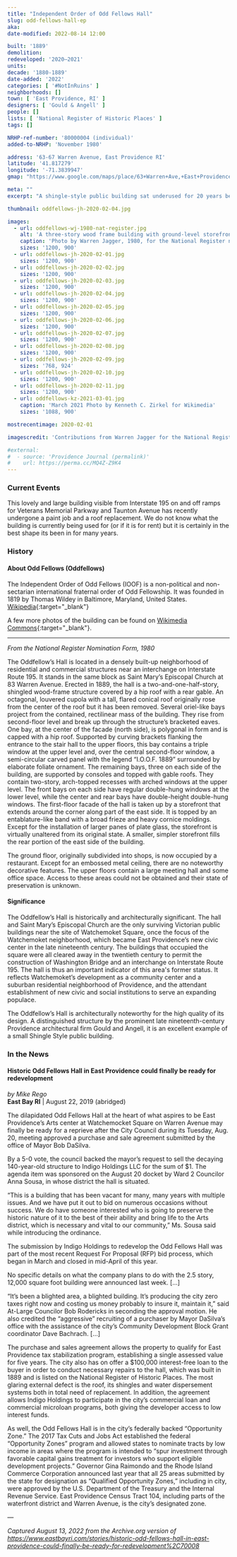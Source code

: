 ```yaml
---
title: "Independent Order of Odd Fellows Hall"
slug: odd-fellows-hall-ep
aka:
date-modified: 2022-08-14 12:00

built: '1889'
demolition:
redeveloped: '2020–2021'
units:
decade: '1880-1889'
date-added: '2022'
categories: [ '#NotInRuins' ]
neighborhoods: []
town: [ 'East Providence, RI' ]
designers: [ 'Gould & Angell' ]
people: []
lists: [ 'National Register of Historic Places' ]
tags: []

NRHP-ref-number: '80000004 (individual)'
added-to-NRHP: 'November 1980'

address: '63-67 Warren Avenue, East Providence RI'
latitude: '41.817279'
longitude: '-71.3839947'
gmap: "https://www.google.com/maps/place/63+Warren+Ave,+East+Providence,+RI+02914/@41.817279,-71.3839947,17z/data=!3m1!4b1!4m5!3m4!1s0x89e45acb2f346a2b:0xbaf32595da6d675f!8m2!3d41.817279!4d-71.381806"

meta: ""
excerpt: "A shingle-style public building sat underused for 20 years before being rejuvenated recently"

thumbnail: oddfellows-jh-2020-02-04.jpg

images:
  - url: oddfellows-wj-1980-nat-register.jpg
    alt: 'A three-story wood frame building with ground-level storefronts and a shallow bay window on the second floor facade. More description in the History section.'
    caption: 'Photo by Warren Jagger, 1980, for the National Register nomination form'
    sizes: '1200, 900'
  - url: oddfellows-jh-2020-02-01.jpg
    sizes: '1200, 900'
  - url: oddfellows-jh-2020-02-02.jpg
    sizes: '1200, 900'
  - url: oddfellows-jh-2020-02-03.jpg
    sizes: '1200, 900'
  - url: oddfellows-jh-2020-02-04.jpg
    sizes: '1200, 900'
  - url: oddfellows-jh-2020-02-05.jpg
    sizes: '1200, 900'
  - url: oddfellows-jh-2020-02-06.jpg
    sizes: '1200, 900'
  - url: oddfellows-jh-2020-02-07.jpg
    sizes: '1200, 900'
  - url: oddfellows-jh-2020-02-08.jpg
    sizes: '1200, 900'
  - url: oddfellows-jh-2020-02-09.jpg
    sizes: '768, 924'
  - url: oddfellows-jh-2020-02-10.jpg
    sizes: '1200, 900'
  - url: oddfellows-jh-2020-02-11.jpg
    sizes: '1200, 900'
  - url: oddfellows-kz-2021-03-01.jpg
    caption: 'March 2021 Photo by Kenneth C. Zirkel for Wikimedia'
    sizes: '1088, 900'

mostrecentimage: 2020-02-01

imagescredit: 'Contributions from Warren Jagger for the National Register nomination form and <a href="//commons.wikimedia.org/w/index.php?curid=101208487" target="_blank">Kenneth Zirkel for Wikimedia</a>'

#external:
#  - source: 'Providence Journal (permalink)'
#    url: https://perma.cc/MQ4Z-Z9K4
---
```


### Current Events

This lovely and large building visible from Interstate 195 on and off ramps for Veterans Memorial Parkway and Taunton Avenue has recently undergone a paint job and a roof replacement. We do not know what the building is currently being used for (or if it is for rent) but it is certainly in the best shape its been in for many years. 


### History

#### About Odd Fellows (Oddfellows)

The Independent Order of Odd Fellows (IOOF) is a non-political and non-sectarian international fraternal order of Odd Fellowship. It was founded in 1819 by Thomas Wildey in Baltimore, Maryland, United States. [Wikipedia](//en.wikipedia.org/wiki/Independent_Order_of_Odd_Fellows){:target="_blank"}

A few more photos of the building can be found on [Wikimedia Commons](//commons.wikimedia.org/wiki/Category:Oddfellows%27_Hall_(East_Providence,_Rhode_Island)){:target="_blank"}.

***

_From the National Register Nomination Form, 1980_

The Oddfellow’s Hall is located in a densely built-up neighborhood of residential and commercial structures near an interchange on Interstate Route 195. It stands in the same block as Saint Mary’s Episcopal Church at 83 Warren Avenue. Erected in 1889, the hall is a two-and-one-half-story, shingled wood-frame structure covered by a hip roof with a rear gable. An octagonal, louvered cupola with a tall, flared conical roof originally rose from the center of the roof but it has been removed. Several oriel-like bays project from the contained, rectilinear mass of the building. They rise from second-floor level and break up through the structure’s bracketed eaves. One bay, at the center of the facade (north side), is polygonal in form and is capped with a hip roof. Supported by curving brackets flanking the entrance to the stair hall to the upper floors, this bay contains a triple window at the upper level and, over the central second-floor window, a semi-circular carved panel with the legend “I.O.O.F. 1889” surrounded by elaborate foliate ornament. The remaining bays, three on each side of the building, are supported by consoles and topped with gable roofs. They contain two-story, arch-topped recesses with arched windows at the upper level. The front bays on each side have regular double-hung windows at the lower level, while the center and rear bays have double-height double-hung windows. The first-floor facade of the hall is taken up by a storefront that extends around the corner along part of the east side. It is topped by an entablature-like band with a broad frieze and heavy cornice moldings. Except for the installation of larger panes of plate glass, the storefront is virtually unaltered from its original state. A smaller, simpler storefront fills the rear portion of the east side of the building. 

The ground floor, originally subdivided into shops, is now occupied by a restaurant. Except for an embossed metal ceiling, there are no noteworthy decorative features. The upper floors contain a large meeting hall and some office space. Access to these areas could not be obtained and their state of preservation is unknown. 

#### Significance

The Oddfellow’s Hall is historically and architecturally significant. The hall and Saint Mary’s Episcopal Church are the only surviving Victorian public buildings near the site of Watchemoket Square, once the focus of the Watchemoket neighborhood, which became East Providence’s new civic center in the late nineteenth century. The buildings that occupied the square were all cleared away in the twentieth century to permit the construction of Washington Bridge and an interchange on Interstate Route 195. The hall is thus an important indicator of this area's former status. It reflects Watchemoket’s development as a community center and a suburban residential neighborhood of Providence, and the attendant establishment of new civic and social institutions to serve an expanding populace. 

The Oddfellow’s Hall is architecturally noteworthy for the high quality of its design. A distinguished structure by the prominent late nineteenth-century Providence architectural firm Gould and Angell, it is an excellent example of a small Shingle Style public building. 


### In the News

#### Historic Odd Fellows Hall in East Providence could finally be ready for redevelopment

_by Mike Rego_  
**East Bay RI** | August 22, 2019 (abridged)

The dilapidated Odd Fellows Hall at the heart of what aspires to be East Providence’s Arts center at Watchemocket Square on Warren Avenue may finally be ready for a reprieve after the City Council during its Tuesday, Aug. 20, meeting approved a purchase and sale agreement submitted by the office of Mayor Bob DaSilva.

By a 5-0 vote, the council backed the mayor’s request to sell the decaying 140-year-old structure to Indigo Holdings LLC for the sum of $1. The agenda item was sponsored on the August 20 docket by Ward 2 Councilor Anna Sousa, in whose district the hall is situated.

“This is a building that has been vacant for many, many years with multiple issues. And we have put it out to bid on numerous occasions without success. We do have someone interested who is going to preserve the historic nature of it to the best of their ability and bring life to the Arts district, which is necessary and vital to our community,” Ms. Sousa said while introducing the ordinance.

The submission by Indigo Holdings to redevelop the Odd Fellows Hall was part of the most recent Request For Proposal (RFP) bid process, which began in March and closed in mid-April of this year.

No specific details on what the company plans to do with the 2.5 story, 12,000 square foot building were announced last week. […]

“It’s been a blighted area, a blighted building. It’s producing the city zero taxes right now and costing us money probably to insure it, maintain it,” said At-Large Councilor Bob Rodericks in seconding the approval motion. He also credited the “aggressive” recruiting of a purchaser by Mayor DaSilva’s office with the assistance of the city’s Community Development Block Grant coordinator Dave Bachrach. […]

The purchase and sales agreement allows the property to qualify for East Providence tax stabilization program, establishing a single assessed value for five years. The city also has on offer a $100,000 interest-free loan to the buyer in order to conduct necessary repairs to the hall, which was built in 1889 and is listed on the National Register of Historic Places. The most glaring external defect is the roof, its shingles and water dispersement systems both in total need of replacement. In addition, the agreement allows Indigo Holdings to participate in the city’s commercial loan and commercial microloan programs, both giving the developer access to low interest funds.

As well, the Odd Fellows Hall is in the city’s federally backed “Opportunity Zone.” The 2017 Tax Cuts and Jobs Act established the federal “Opportunity Zones” program and allowed states to nominate tracts by low income in areas where the program is intended to “spur investment through favorable capital gains treatment for investors who support eligible development projects.” Governor Gina Raimondo and the Rhode Island Commerce Corporation announced last year that all 25 areas submitted by the state for designation as “Qualified Opportunity Zones,” including in city, were approved by the U.S. Department of the Treasury and the Internal Revenue Service. East Providence Census Tract 104, including parts of the waterfront district and Warren Avenue, is the city’s designated zone.

—

_Captured August 13, 2022 from the Archive.org version of https://www.eastbayri.com/stories/historic-odd-fellows-hall-in-east-providence-could-finally-be-ready-for-redevelopment%2C70008_
